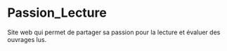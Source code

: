 # Passion_Lecture
Site web qui permet de partager sa passion pour la lecture et évaluer des ouvrages lus.

